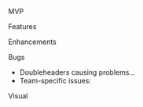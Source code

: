 MVP

Features

Enhancements

Bugs

- Doubleheaders causing problems...
- Team-specific issues:

Visual
